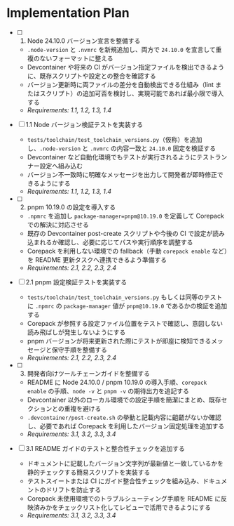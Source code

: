 # Implementation Plan

- [ ] 1. Node 24.10.0 バージョン宣言を整備する

  - `.node-version` と `.nvmrc` を新規追加し、両方で `24.10.0` を宣言して重複のないフォーマットに整える
  - Devcontainer や将来の CI がバージョン指定ファイルを検出できるように、既存スクリプトや設定との整合を確認する
  - バージョン更新時に両ファイルの差分を自動検出できる仕組み（lint またはスクリプト）の追加可否を検討し、実現可能であれば最小限で導入する
  - _Requirements: 1.1, 1.2, 1.3, 1.4_

- [ ] 1.1 Node バージョン検証テストを実装する

  - `tests/toolchain/test_toolchain_versions.py`（仮称）を追加し、`.node-version` と `.nvmrc` の内容一致と `24.10.0` 固定を検証する
  - Devcontainer など自動化環境でもテストが実行されるようにテストランナー設定へ組み込む
  - バージョン不一致時に明確なメッセージを出力して開発者が即時修正できるようにする
  - _Requirements: 1.1, 1.2, 1.3, 1.4_

- [ ] 2. pnpm 10.19.0 の設定を導入する

  - `.npmrc` を追加し `package-manager=pnpm@10.19.0` を定義して Corepack での解決に対応させる
  - 既存の Devcontainer post-create スクリプトや今後の CI で設定が読み込まれるか確認し、必要に応じてパスや実行順序を調整する
  - Corepack を利用しない環境での fallback（手動 `corepack enable` など）を README 更新タスクへ連携できるよう準備する
  - _Requirements: 2.1, 2.2, 2.3, 2.4_

- [ ] 2.1 pnpm 設定検証テストを実装する

  - `tests/toolchain/test_toolchain_versions.py` もしくは同等のテストに `.npmrc` の `package-manager` 値が `pnpm@10.19.0` であるかの検証を追加する
  - Corepack が参照する設定ファイル位置をテストで確認し、意図しない読み飛ばしが発生しないようにする
  - pnpm バージョンが将来更新された際にテストが即座に検知できるメッセージと保守手順を整備する
  - _Requirements: 2.1, 2.2, 2.3, 2.4_

- [ ] 3. 開発者向けツールチェーンガイドを整備する

  - README に Node 24.10.0 / pnpm 10.19.0 の導入手順、`corepack enable` の手順、`node -v` と `pnpm -v` の期待出力を追記する
  - Devcontainer 以外のローカル環境での設定手順を簡潔にまとめ、既存セクションとの重複を避ける
  - `.devcontainer/post-create.sh` の挙動と記載内容に齟齬がないか確認し、必要であれば Corepack を利用したバージョン固定処理を追加する
  - _Requirements: 3.1, 3.2, 3.3, 3.4_

- [ ] 3.1 README ガイドのテストと整合性チェックを追加する
  - ドキュメントに記載したバージョン文字列が最新値と一致しているかを静的チェックする簡易スクリプトを実装する
  - テストスイートまたは CI にガイド整合性チェックを組み込み、ドキュメントのドリフトを防止する
  - Corepack 未使用環境でのトラブルシューティング手順を README に反映済みかをチェックリスト化してレビューで活用できるようにする
  - _Requirements: 3.1, 3.2, 3.3, 3.4_
